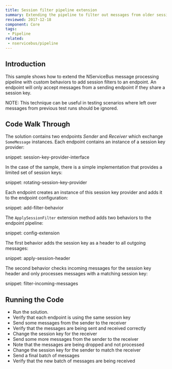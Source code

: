 ```yaml
---
title: Session filter pipeline extension
summary: Extending the pipeline to filter out messages from older sessions.
reviewed: 2017-12-18
component: Core
tags:
 - Pipeline
related:
 - nservicebus/pipeline
---
```



## Introduction

This sample shows how to extend the NServiceBus message processing pipeline with custom behaviors to add session filters to an endpoint. An endpoint will only accept messages from a sending endpoint if they share a session key.

NOTE: This technique can be useful in testing scenarios where left over messages from previous test runs should be ignored. 


## Code Walk Through

The solution contains two endpoints _Sender_ and _Receiver_ which exchange `SomeMessage` instances. Each endpoint contains an instance of a session key provider:

snippet: session-key-provider-interface

In the case of the sample, there is a simple implementation that provides a limited set of session keys:

snippet: rotating-session-key-provider

Each endpoint creates an instance of this session key provider and adds it to the endpoint configuration:

snippet: add-filter-behavior

The `ApplySessionFilter` extension method adds two behaviors to the endpoint pipeline:

snippet: config-extension

The first behavior adds the session key as a header to all outgoing messages:

snippet: apply-session-header

The second behavior checks incoming messages for the session key header and only processes messages with a matching session key:

snippet: filter-incoming-messages

## Running the Code

 * Run the solution.
 * Verify that each endpoint is using the same session key
 * Send some messages from the sender to the receiver
 * Verify that the messages are being sent and received correctly
 * Change the session key for the receiver
 * Send some more messages from the sender to the receiver
 * Note that the messages are being dropped and not processed
 * Change the session key for the sender to match the receiver
 * Send a final batch of messages
 * Verify that the new batch of messages are being received